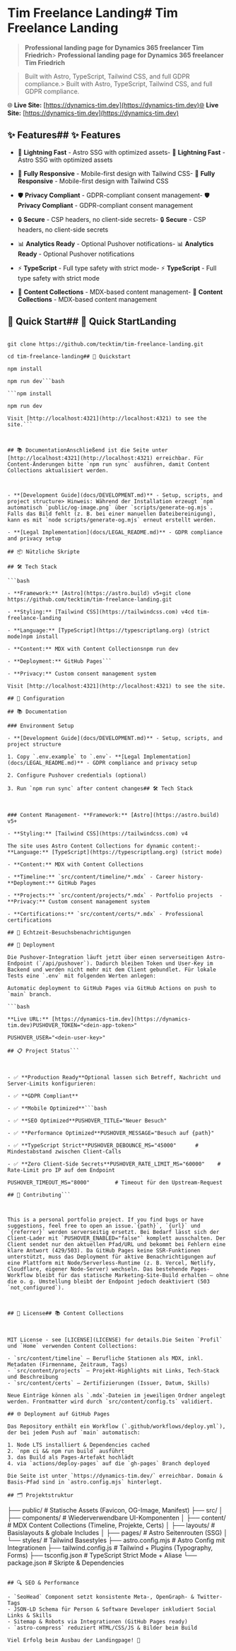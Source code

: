 # Tim Freelance Landing# Tim Freelance Landing



> **Professional landing page for Dynamics 365 freelancer Tim Friedrich**> **Professional landing page for Dynamics 365 freelancer Tim Friedrich**

> > 

> Built with Astro, TypeScript, Tailwind CSS, and full GDPR compliance.> Built with Astro, TypeScript, Tailwind CSS, and full GDPR compliance.



🌐 **Live Site:** [https://dynamics-tim.dev](https://dynamics-tim.dev)🌐 **Live Site:** [https://dynamics-tim.dev](https://dynamics-tim.dev)



## ✨ Features## ✨ Features



- 🚀 **Lightning Fast** - Astro SSG with optimized assets- 🚀 **Lightning Fast** - Astro SSG with optimized assets

- 📱 **Fully Responsive** - Mobile-first design with Tailwind CSS- 📱 **Fully Responsive** - Mobile-first design with Tailwind CSS

- 🛡️ **Privacy Compliant** - GDPR-compliant consent management- 🛡️ **Privacy Compliant** - GDPR-compliant consent management

- 🔒 **Secure** - CSP headers, no client-side secrets- 🔒 **Secure** - CSP headers, no client-side secrets

- 📊 **Analytics Ready** - Optional Pushover notifications- 📊 **Analytics Ready** - Optional Pushover notifications

- ⚡ **TypeScript** - Full type safety with strict mode- ⚡ **TypeScript** - Full type safety with strict mode

- 📝 **Content Collections** - MDX-based content management- 📝 **Content Collections** - MDX-based content management



## 🚀 Quick Start## 🚀 Quick StartLanding



```bashLandingpage-Projekt für Tim Friedrich – Dynamics 365 Freelancer. Gebaut mit [Astro](https://astro.build) & Tailwind CSS, optimiert für GitHub Pages Deployments und mit optionalem SSR-Pushover-Endpoint.

git clone https://github.com/tecktim/tim-freelance-landing.git

cd tim-freelance-landing## 🚀 Quickstart

npm install

npm run dev```bash

```npm install

npm run dev

Visit [http://localhost:4321](http://localhost:4321) to see the site.```



## 📚 DocumentationAnschließend ist die Seite unter [http://localhost:4321](http://localhost:4321) erreichbar. Für Content-Änderungen bitte `npm run sync` ausführen, damit Content Collections aktualisiert werden.



- **[Development Guide](docs/DEVELOPMENT.md)** - Setup, scripts, and project structure> Hinweis: Während der Installation erzeugt `npm` automatisch `public/og-image.png` über `scripts/generate-og.mjs`. Falls das Bild fehlt (z. B. bei einer manuellen Dateibereinigung), kann es mit `node scripts/generate-og.mjs` erneut erstellt werden.

- **[Legal Implementation](docs/LEGAL_README.md)** - GDPR compliance and privacy setup

## 📦 Nützliche Skripte

## 🛠️ Tech Stack

```bash

- **Framework:** [Astro](https://astro.build) v5+git clone https://github.com/tecktim/tim-freelance-landing.git

- **Styling:** [Tailwind CSS](https://tailwindcss.com) v4cd tim-freelance-landing

- **Language:** [TypeScript](https://typescriptlang.org) (strict mode)npm install

- **Content:** MDX with Content Collectionsnpm run dev

- **Deployment:** GitHub Pages```

- **Privacy:** Custom consent management system

Visit [http://localhost:4321](http://localhost:4321) to see the site.

## 🔧 Configuration

## 📚 Documentation

### Environment Setup

- **[Development Guide](docs/DEVELOPMENT.md)** - Setup, scripts, and project structure

1. Copy `.env.example` to `.env`- **[Legal Implementation](docs/LEGAL_README.md)** - GDPR compliance and privacy setup

2. Configure Pushover credentials (optional)

3. Run `npm run sync` after content changes## 🛠️ Tech Stack



### Content Management- **Framework:** [Astro](https://astro.build) v5+

- **Styling:** [Tailwind CSS](https://tailwindcss.com) v4

The site uses Astro Content Collections for dynamic content:- **Language:** [TypeScript](https://typescriptlang.org) (strict mode)

- **Content:** MDX with Content Collections

- **Timeline:** `src/content/timeline/*.mdx` - Career history- **Deployment:** GitHub Pages

- **Projects:** `src/content/projects/*.mdx` - Portfolio projects  - **Privacy:** Custom consent management system

- **Certifications:** `src/content/certs/*.mdx` - Professional certifications

## 🔔 Echtzeit-Besuchsbenachrichtigungen

## 🚀 Deployment

Die Pushover-Integration läuft jetzt über einen serverseitigen Astro-Endpoint (`/api/pushover`). Dadurch bleiben Token und User-Key im Backend und werden nicht mehr mit dem Client gebundlet. Für lokale Tests eine `.env` mit folgenden Werten anlegen:

Automatic deployment to GitHub Pages via GitHub Actions on push to `main` branch.

```bash

**Live URL:** [https://dynamics-tim.dev](https://dynamics-tim.dev)PUSHOVER_TOKEN="<dein-app-token>"

PUSHOVER_USER="<dein-user-key>"

## 📋 Project Status```



- ✅ **Production Ready**Optional lassen sich Betreff, Nachricht und Server-Limits konfigurieren:

- ✅ **GDPR Compliant** 

- ✅ **Mobile Optimized**```bash

- ✅ **SEO Optimized**PUSHOVER_TITLE="Neuer Besuch"

- ✅ **Performance Optimized**PUSHOVER_MESSAGE="Besuch auf {path}"

- ✅ **TypeScript Strict**PUSHOVER_DEBOUNCE_MS="45000"      # Mindestabstand zwischen Client-Calls

- ✅ **Zero Client-Side Secrets**PUSHOVER_RATE_LIMIT_MS="60000"    # Rate-Limit pro IP auf dem Endpoint

PUSHOVER_TIMEOUT_MS="8000"        # Timeout für den Upstream-Request

## 🤝 Contributing```



This is a personal portfolio project. If you find bugs or have suggestions, feel free to open an issue.`{path}`, `{url}` und `{referrer}` werden serverseitig ersetzt. Bei Bedarf lässt sich der Client-Lader mit `PUSHOVER_ENABLED="false"` komplett ausschalten. Der Client sendet nur den aktuellen Pfad/URL und bekommt bei Fehlern eine klare Antwort (429/503). Da GitHub Pages keine SSR-Funktionen unterstützt, muss das Deployment für aktive Benachrichtigungen auf eine Plattform mit Node/Serverless-Runtime (z. B. Vercel, Netlify, Cloudflare, eigener Node-Server) wechseln. Das bestehende Pages-Workflow bleibt für das statische Marketing-Site-Build erhalten – ohne die o. g. Umstellung bleibt der Endpoint jedoch deaktiviert (503 `not_configured`).



## 📄 License## 📚 Content Collections



MIT License - see [LICENSE](LICENSE) for details.Die Seiten `Profil` und `Home` verwenden Content Collections:

- `src/content/timeline` – Berufliche Stationen als MDX, inkl. Metadaten (Firmenname, Zeitraum, Tags)
- `src/content/projects` – Projekt-Highlights mit Links, Tech-Stack und Beschreibung
- `src/content/certs` – Zertifizierungen (Issuer, Datum, Skills)

Neue Einträge können als `.mdx`-Dateien im jeweiligen Ordner angelegt werden. Frontmatter wird durch `src/content/config.ts` validiert.

## 🌐 Deployment auf GitHub Pages

Das Repository enthält ein Workflow (`.github/workflows/deploy.yml`), der bei jedem Push auf `main` automatisch:

1. Node LTS installiert & Dependencies cached
2. `npm ci && npm run build` ausführt
3. das Build als Pages-Artefakt hochlädt
4. via `actions/deploy-pages` auf die `gh-pages` Branch deployed

Die Seite ist unter `https://dynamics-tim.dev/` erreichbar. Domain & Basis-Pfad sind in `astro.config.mjs` hinterlegt.

## 🗂️ Projektstruktur

```
├── public/                 # Statische Assets (Favicon, OG-Image, Manifest)
├── src/
│   ├── components/         # Wiederverwendbare UI-Komponenten
│   ├── content/            # MDX Content Collections (Timeline, Projekte, Certs)
│   ├── layouts/            # Basislayouts & globale Includes
│   ├── pages/              # Astro Seitenrouten (SSG)
│   └── styles/             # Tailwind Basestyles
├── astro.config.mjs        # Astro Config mit Integrationen
├── tailwind.config.js      # Tailwind + Plugins (Typography, Forms)
├── tsconfig.json           # TypeScript Strict Mode + Aliase
└── package.json            # Skripte & Dependencies
```

## 🔍 SEO & Performance

- `SeoHead` Component setzt konsistente Meta-, OpenGraph- & Twitter-Tags
- JSON-LD Schema für Person & Software Developer inkludiert Social Links & Skills
- Sitemap & Robots via Integrationen (GitHub Pages ready)
- `astro-compress` reduziert HTML/CSS/JS & Bilder beim Build

Viel Erfolg beim Ausbau der Landingpage! 💼
